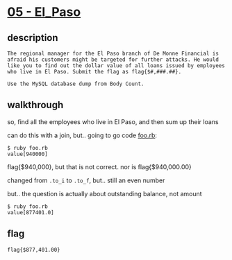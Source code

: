 # [05 - El_Paso](https://deadface.ctfd.io/challenges#El%20Paso-38)

## description
```
The regional manager for the El Paso branch of De Monne Financial is afraid his customers might be targeted for further attacks. He would like you to find out the dollar value of all loans issued by employees who live in El Paso. Submit the flag as flag{$#,###.##}.

Use the MySQL database dump from Body Count.
```

## walkthrough

so, find all the employees who live in El Paso, and then sum up their loans

can do this with a join, but.. going to go code [foo.rb](foo.rb):

```
$ ruby foo.rb
value[940000]
```

flag{$940,000}, but that is not correct. nor is flag{$940,000.00}

changed from `.to_i` to `.to_f`, but.. still an even number


but.. the question is actually about outstanding balance, not amount

```
$ ruby foo.rb 
value[877401.0]
```

## flag
```
flag{$877,401.00}
```
